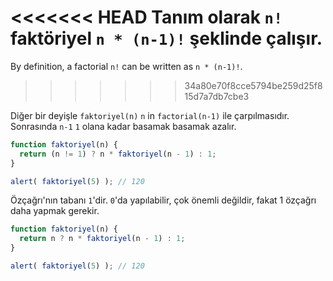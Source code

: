 <<<<<<< HEAD
Tanım olarak `n!` faktöriyel `n * (n-1)!` şeklinde çalışır.
=======
By definition, a factorial `n!` can be written as `n * (n-1)!`.
>>>>>>> 34a80e70f8cce5794be259d25f815d7a7db7cbe3

Diğer bir deyişle `faktoriyel(n)` `n` in `factorial(n-1)` ile çarpılmasıdır. Sonrasında `n-1` `1` olana kadar basamak basamak azalır.

```js run
function faktoriyel(n) {
  return (n != 1) ? n * faktoriyel(n - 1) : 1;
}

alert( faktoriyel(5) ); // 120
```

Özçağrı'nın tabanı `1`'dir. `0`'da yapılabilir, çok önemli değildir, fakat 1 özçağrı daha yapmak gerekir.

```js run
function faktoriyel(n) {
  return n ? n * faktoriyel(n - 1) : 1;
}

alert( faktoriyel(5) ); // 120
```
